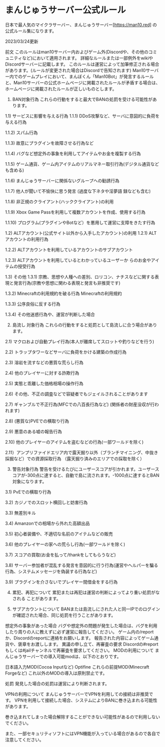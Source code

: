 # まんじゅうサーバー公式ルール
日本で最人気のマイクラサーバー、まんじゅうサーバー[https://man10.red] の公式ルール集になります。

2023/03/24更新

前文
このルールはman10サーバー内およびゲーム外(Discordや、その他のコミュニティなど)において適用されます。
詳細なルールまたは一部例外をwikiやDiscordサーバーに記載します。
このルールは運営によって加筆修正される場合があります。(ルールが変更された場合はDiscordで告知されます)
Man10サーバー内でのゲームプレイにおいて、まんぼくん「Man10Bot」が発言するルールと、Man10サーバーの公式ホームページに掲載されたルールが矛盾する場合は、ホームページに掲載されたルールが正しいものとします。
1) BAN対象行為
これらの行動をすると最大でBANの処罰を受ける可能性があります。

1.1) サービスに影響を与える行為
1.1.1) DDoS攻撃など、サーバに意図的に負荷を与える行為

1.1.2) スパム行為

1.1.3) 故意にプラグインを故障させる行為など

1.1.4) バグなど想定外の事象を利用してアイテムやお金を複製する行為

1.1.5) ゲーム通貨、ゲーム内アイテムのリアルマネー取引行為(デジタル通貨なども含める)

1.1.6) まんじゅうサーバーに関係ないグループへの勧誘行為

1.1.7) 他人が聞いて不愉快に思う発言 (過度な下ネタや淫夢語 録なども含む)

1.1.8) 非正規のクライアント(ハッククライアント)の利用

1.1.9) Xbox Game Passを利用して複数アカウントを作成、使用する行為

1.1.10) プログラム(プラグインやBotなど）を悪用して運営に支障をきたす行為

1.2) ALTアカウント(公式サイト以外から入手したアカウント)の利用
1.2.1) ALTアカウントの利用行為

1.2.2) ALTアカウントを利用しているアカウントのサブアカウント

1.2.3) ALTアカウントを利用しているとわかっているユーザーか らのお金やアイテムの授受行為

1.3) その他
1.3.1) 宗教、思想や人種への差別、ロリコン、ナチスなどに関する表現と発言行為(宗教や思想に関わる表現と発言も非推奨です)

1.3.2) Minecraftの利用規約を破る行為 Minecraftの利用規約

1.3.3) 公序良俗に反する行為

1.3.4) その他迷惑行為や、運営が判断した場合

2) 島流し 対象行為
これらの行動をすると処罰として島流しに合う場合があります。

2.1) マクロおよび自動プレイ行為(本人が離席してスロットや釣りなどを行う)

2.2) トラップタワーなどサーバに負荷をかける建築の作成行為

2.3) 溶岩を流すなどの悪質な荒らし行為

2.4) 他のプレイヤーに対する詐欺行為

2.5) 実態と乖離した価格相場の操作行為

2.6) その他、不正の調査などで容疑者でもジェイルされることがあります

2.7) ギャンブルで不正行為(MFCでの八百長行為など)
(関係者の財産没収が行われます)

2.8) (悪質な)PVEでの横取り行為

2.9) 悪意のある嘘の報告行為

2.10) 他のプレイヤーのアイテムを盗むなどの行為(一部ワールドを除く)

2.11）アンプリファイドエリア内で露天掘り以外（ブランチマイニング、中抜き採掘など）での資源採取行為 （露天掘り済みのエリアでの採取を除く）

3) 警告対象行為
警告を受けるたびにユーザースコアが引かれます。ユーザースコアが-300点に達すると、自動で島に流されます。-1000点に達するとBAN対象になります。

3.1) PvEでの横取り行為

3.2) カジノでのスロット横回しと妨害行為

3.3) 無差別キル

3.4) Amanzonでの相場から外れた高額出品

3.5) 初心者装備や、不適切な名前のアイテムなどの販売

3.6) 他のプレイヤーの家への荒らし行為(一部ワールドを除く)

3.7) スコアの買取(お金を払って/thankをしてもらうなど)

3.8) サーバー参加者が混乱する発言を意図的に行う行為(運営やヘルパーを騙る行為、システムメッセージを偽装する行為など)

3.9) プラグインを介さないでプレイヤー間借金をする行為

4) 累犯、再犯について
累犯または再犯は運営の判断によってより重い処罰がなされる ことがあります。

5) サブアカウントについて
BANまたは島流しにされた人と同一IPでのログインが確認された場合、同じ処罰を行うことがあります。

想定外の事象があった場合
バグや想定外の問題が発生した場合は、バグを利用したり周りの人に教えずに必ず運営に報告してください。
ゲーム内の/reportか、Discordのreportに連絡をお願いします。
報告された内容によってゲーム通貨や、褒章をお渡しします。
異議の申し立て、再審査の要求 Discordの#reportもしくは#jailチャンネルで再審査を要求してください。
MODの利用について
まんじゅうサーバーでの導入可能modは、以下のとおりです。

日本語入力MOD(Cocoa Inputなど)
Optifine
これらの前提MOD(Minecraft Forgeなど)
これ以外のMODの導入は原則禁止です。

処罰 発見した場合の処罰は運営により判断されます。

VPNの利用について
まんじゅうサーバーでVPNを利用しての接続は非推奨です。
VPNを利用して接続した場合、システムによりBANに巻き込まれる可能性があります。

巻き込まれてしまった場合解除することができない可能性があるので利用しないでください。

また、一部セキュリティソフトにはVPN機能が入っている場合があるので各自で注意してください。
